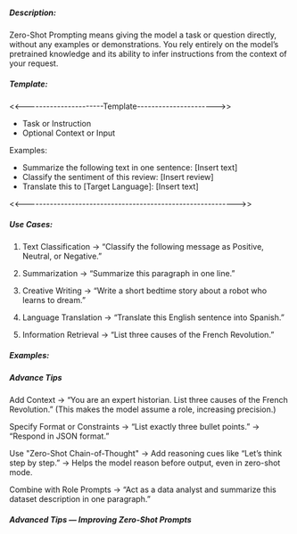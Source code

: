 ##### Description:
Zero-Shot Prompting means giving the model a task or question directly, without any examples or demonstrations.
You rely entirely on the model’s pretrained knowledge and its ability to infer instructions from the context of your request.

##### Template:
<<----------------------Template---------------------->>

- Task or Instruction
- Optional Context or Input

Examples:
- Summarize the following text in one sentence: [Insert text]
- Classify the sentiment of this review: [Insert review]
- Translate this to [Target Language]: [Insert text]
  
<<----------------------------------------------------------->>

##### Use Cases:
1. Text Classification
→ “Classify the following message as Positive, Neutral, or Negative.”

2. Summarization
→ “Summarize this paragraph in one line.”

3. Creative Writing
→ “Write a short bedtime story about a robot who learns to dream.”

4. Language Translation
→ “Translate this English sentence into Spanish.”

5. Information Retrieval
→ “List three causes of the French Revolution.”

##### Examples:

##### Advance Tips
Add Context
→ “You are an expert historian. List three causes of the French Revolution.”
(This makes the model assume a role, increasing precision.)

Specify Format or Constraints
→ “List exactly three bullet points.”
→ “Respond in JSON format.”

Use "Zero-Shot Chain-of-Thought"
→ Add reasoning cues like “Let’s think step by step.”
→ Helps the model reason before output, even in zero-shot mode.

Combine with Role Prompts
→ “Act as a data analyst and summarize this dataset description in one paragraph.”


##### Advanced Tips — Improving Zero-Shot Prompts



